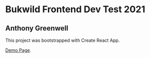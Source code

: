 # Bukwild Frontend Dev Test 2021
## Anthony Greenwell

This project was bootstrapped with Create React App.

[Demo Page](https://the-greenwell.github.io/Bukwild-FE-Test/).

